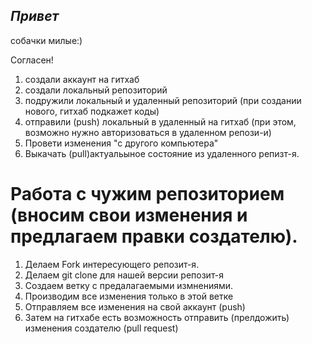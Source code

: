 ## *Привет*

собачки милые:)

Согласен!
1. создали аккаунт на гитхаб
2. создали локальный репозиторий
3. подружили локальный и удаленный репозиторий (при создании нового, гитхаб подкажет коды)
4. отправили (push) локальный в удаленный на гитхаб (при этом, возможно нужно авторизоваться в удаленном репози-и)
5. Провети изменения "с другого компьютера"
6. Выкачать (pull)актуальыное состояние из удаленного репизт-я.
# Работа с чужим репозиторием (вносим свои изменения и предлагаем правки создателю).
1. Делаем Fork интересующего репозит-я.
2. Делаем git clone для нашей версии репозит-я
3. Создаем ветку с предалагаемыми измнениями.
4. Производим все изменения только в этой ветке
5. Отправляем все изменения на свой аккаунт (push)
6. Затем на гитхабе есть возможность отправить (прелдожить) изменения создателю (pull request)
